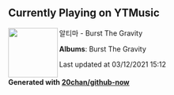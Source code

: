 ## Currently Playing on YTMusic

[<img align="left" width="100" src="https://lh3.googleusercontent.com/8Cw4FH0gOhCFqE6rKYGIPCxyuyNwkbH3UZhh0LKZYGwJu2ttdiQ07MDm-wHToqVJr_l9UMBCVpAJDtE">](https://music.youtube.com/watch?v=Qn8dJA3WM3M)

알티마 - Burst The Gravity

**Albums**: Burst The Gravity

Last updated at 03/12/2021 15:12

#### Generated with [20chan/github-now](https://github.com/20chan/github-now)


<!--
**20chan/20chan** is a ✨ _special_ ✨ repository because its `README.md` (this file) appears on your GitHub profile.

Here are some ideas to get you started:

- 🔭 I’m currently working on ...
- 🌱 I’m currently learning ...
- 👯 I’m looking to collaborate on ...
- 🤔 I’m looking for help with ...
- 💬 Ask me about ...
- 📫 How to reach me: ...
- 😄 Pronouns: ...
- ⚡ Fun fact: ...
-->
